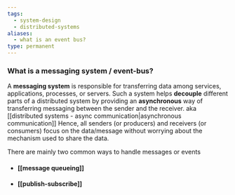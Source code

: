 ```yaml
---
tags:
  - system-design
  - distributed-systems
aliases:
  - what is an event bus?
type: permanent
---
```

### What is a messaging system / event-bus?
A **messaging system** is responsible for transferring data among services, applications, processes, or servers. Such a system helps **decouple** different parts of a distributed system by providing an **asynchronous** way of transferring messaging between the sender and the receiver. aka [[distributed systems - async communication|asynchronous communication]] Hence, all senders (or producers) and receivers (or consumers) focus on the data/message without worrying about the mechanism used to share the data.

There are mainly two common ways to handle messages or events
- #### [[message queueing]]
- #### [[publish-subscribe]]
